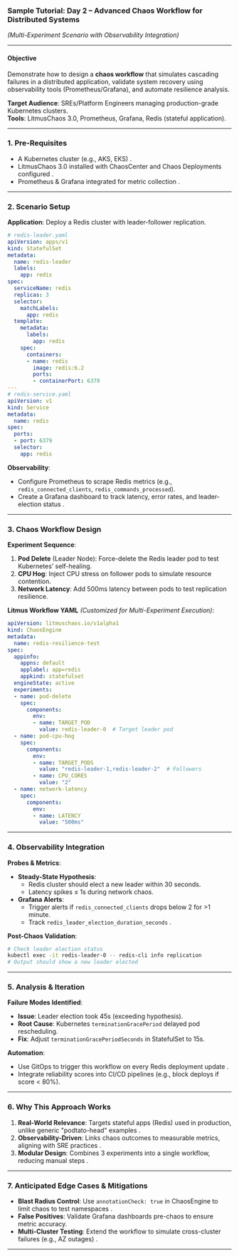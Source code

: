 ### **Sample Tutorial: Day 2 – Advanced Chaos Workflow for Distributed Systems**  
*(Multi-Experiment Scenario with Observability Integration)*  

---

#### **Objective**  
Demonstrate how to design a **chaos workflow** that simulates cascading failures in a distributed application, validate system recovery using observability tools (Prometheus/Grafana), and automate resilience analysis.  

**Target Audience**: SREs/Platform Engineers managing production-grade Kubernetes clusters.  
**Tools**: LitmusChaos 3.0, Prometheus, Grafana, Redis (stateful application).  

---

### **1. Pre-Requisites**  
- A Kubernetes cluster (e.g., AKS, EKS) .  
- LitmusChaos 3.0 installed with ChaosCenter and Chaos Deployments configured .  
- Prometheus & Grafana integrated for metric collection .  

---

### **2. Scenario Setup**  
**Application**: Deploy a Redis cluster with leader-follower replication.  
```yaml  
# redis-leader.yaml  
apiVersion: apps/v1  
kind: StatefulSet  
metadata:  
  name: redis-leader  
  labels:  
    app: redis  
spec:  
  serviceName: redis  
  replicas: 3  
  selector:  
    matchLabels:  
      app: redis  
  template:  
    metadata:  
      labels:  
        app: redis  
    spec:  
      containers:  
      - name: redis  
        image: redis:6.2  
        ports:  
        - containerPort: 6379  
---  
# redis-service.yaml  
apiVersion: v1  
kind: Service  
metadata:  
  name: redis  
spec:  
  ports:  
  - port: 6379  
  selector:  
    app: redis  
```  

**Observability**:  
- Configure Prometheus to scrape Redis metrics (e.g., `redis_connected_clients`, `redis_commands_processed`).  
- Create a Grafana dashboard to track latency, error rates, and leader-election status .  

---

### **3. Chaos Workflow Design**  
**Experiment Sequence**:  
1. **Pod Delete** (Leader Node): Force-delete the Redis leader pod to test Kubernetes’ self-healing.  
2. **CPU Hog**: Inject CPU stress on follower pods to simulate resource contention.  
3. **Network Latency**: Add 500ms latency between pods to test replication resilience.  

**Litmus Workflow YAML** *(Customized for Multi-Experiment Execution)*:  
```yaml  
apiVersion: litmuschaos.io/v1alpha1  
kind: ChaosEngine  
metadata:  
  name: redis-resilience-test  
spec:  
  appinfo:  
    appns: default  
    applabel: app=redis  
    appkind: statefulset  
  engineState: active  
  experiments:  
  - name: pod-delete  
    spec:  
      components:  
        env:  
        - name: TARGET_POD  
          value: redis-leader-0  # Target leader pod  
  - name: pod-cpu-hog  
    spec:  
      components:  
        env:  
        - name: TARGET_PODS  
          value: "redis-leader-1,redis-leader-2"  # Followers  
        - name: CPU_CORES  
          value: "2"  
  - name: network-latency  
    spec:  
      components:  
        env:  
        - name: LATENCY  
          value: "500ms"  
```  

---

### **4. Observability Integration**  
**Probes & Metrics**:  
- **Steady-State Hypothesis**:  
  - Redis cluster should elect a new leader within 30 seconds.  
  - Latency spikes ≤ 1s during network chaos.  
- **Grafana Alerts**:  
  - Trigger alerts if `redis_connected_clients` drops below 2 for >1 minute.  
  - Track `redis_leader_election_duration_seconds` .  

**Post-Chaos Validation**:  
```bash  
# Check leader election status  
kubectl exec -it redis-leader-0 -- redis-cli info replication  
# Output should show a new leader elected  
```  

---

### **5. Analysis & Iteration**  
**Failure Modes Identified**:  
- **Issue**: Leader election took 45s (exceeding hypothesis).  
- **Root Cause**: Kubernetes `terminationGracePeriod` delayed pod rescheduling.  
- **Fix**: Adjust `terminationGracePeriodSeconds` in StatefulSet to 15s.  

**Automation**:  
- Use GitOps to trigger this workflow on every Redis deployment update .  
- Integrate reliability scores into CI/CD pipelines (e.g., block deploys if score < 80%).  

---

### **6. Why This Approach Works**  
1. **Real-World Relevance**: Targets stateful apps (Redis) used in production, unlike generic "podtato-head" examples .  
2. **Observability-Driven**: Links chaos outcomes to measurable metrics, aligning with SRE practices .  
3. **Modular Design**: Combines 3 experiments into a single workflow, reducing manual steps .  

---

### **7. Anticipated Edge Cases & Mitigations**  
- **Blast Radius Control**: Use `annotationCheck: true` in ChaosEngine to limit chaos to test namespaces .  
- **False Positives**: Validate Grafana dashboards pre-chaos to ensure metric accuracy.  
- **Multi-Cluster Testing**: Extend the workflow to simulate cross-cluster failures (e.g., AZ outages) .  

---
